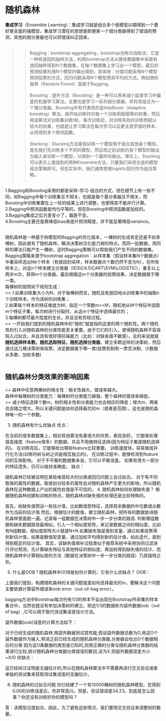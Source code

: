 
# 随机森林

**集成学习**（Ensemble Learning)：集成学习就是组合多个弱模型以期得到一个更好更全面的强模型，集成学习潜在的思想是即便某一个弱分类器得到了错误的预测，其他的弱分类器也可以将错误纠正回来。
<br><br>
>>Bagging：bootstrap aggregating，bootstrap也称为自助法，它是一种有放回的抽样方法，利用bootstrap方法从整体数据集中采取有放回抽样得到N个数据集，在每个数据集上学习出一个模型，最后的预测结果利用N个模型的输出得到，具体地：分类问题采用N个模型预测投票的方式，回归问题采用N个模型预测平均的方式。例如随机森林（Random Forest）就属于Bagging。
<br><br>
Boosting：提升方法（Boosting）是一种可以用来减小监督学习中偏差的机器学习算法。主要也是学习一系列弱分类器，并将其组合为一个强分类器。Boosting中有代表性的是AdaBoost（Adaptive boosting）算法。刚开始训练时对每一个训练例赋相等的权重，然后用该算法对训练集训练t轮，每次训练后，对训练失败的训练例赋以较大的权重，也就是让学习算法在每次学习以后更注意学错的样本，从而得到多个预测函数。
<br><br>
Stacking：Stacking方法是指训练一个模型用于组合其他各个模型。首先我们先训练多个不同的模型，然后把之前训练的各个模型的输出为输入来训练一个模型，以得到一个最终的输出。理论上，Stacking可以表示上面提到的两种Ensemble方法，只要我们采用合适的模型组合策略即可。但在实际中，我们通常使用logistic回归作为组合策略。
<br><br>
>>
1.Bagging和Boosting采用的都是采样-学习-组合的方式，但在细节上有一些不同，如Bagging中每个训练集互不相关，也就是每个基分类器互不相关，而Boosting中训练集要在上一轮的结果上进行调整，也使得其不能并行计算。<br>
2.Bagging中预测函数是均匀平等的，但在Boosting中预测函数是加权的。<br>
3.Bagging集成之后方差变小了，偏差不变。<br>
4.Boosting主要还是靠降低bias来提升预测精度，并不能显著降低variance。<br>
<br>

随机森林是一种基于树模型的Bagging的优化版本，一棵树的生成肯定还是不如多棵树，因此就有了随机森林，解决决策树泛化能力弱的特点。而同一批数据，用同样的算法只能产生一棵树，这时Bagging策略可以帮助我们产生不同的数据集。Bagging策略来源于bootstrap aggregation：从样本集（假设样本集N个数据点）中重采样选出Nb个样本（有放回的采样，样本数据点个数仍然不变为N），在所有样本上，对这n个样本建立分类器（ID3\C4.5\CART\SVM\LOGISTIC），重复以上两步m次，获得m个分类器，最后根据这m个分类器的投票结果，决定数据属于哪一类。<br>
每棵树的按照如下规则生成：<br>
<<
1.如果训练集大小为N，对于每棵树而言，随机且有放回地从训练集中的抽取n个训练样本，作为该树的训练集；<br>
2.如果每个样本的特征维度为M，指定一个常数m<<M，随机地从M个特征中选取m个特征子集，每次树进行分裂时，从这m个特征中选择最优的；<br>
3.每棵树都尽最大程度的生长，并且没有剪枝过程。<br>
<<
一开始我们提到的随机森林中的“随机”就是指的这里的两个随机性。两个随机性的引入对随机森林的分类性能至关重要。由于它们的引入，使得随机森林不容易陷入过拟合，并且具有很好得抗噪能力（比如：对缺省值不敏感）。总的来说就是**随机选择样本数，随机选取特征，随机选择分类器**，建立多颗这样的决策树，然后通过这几棵决策树来投票，决定数据属于哪一类(投票机制有一票否决制、少数服从多数、加权多数)<br><br>

随机森林分类效果的影响因素
-------
<<
森林中任意两棵树的相关性：相关性越大，错误率越大。<br>
森林中每棵树的分类能力：每棵树的分类能力越强，整个森林的错误率越低。<br>
<<
减小特征选择个数m，树的相关性和分类能力也会相应的降低；增大m，两者也会随之增大。所以关键问题是如何选择最优的m（或者是范围），这也是随机森林唯一的一个参数。<br>

3. 随机森林有什么优缺点
优点：

在当前的很多数据集上，相对其他算法有着很大的优势，表现良好。
它能够处理很高维度（feature很多）的数据，并且不用做特征选择(因为特征子集是随机选择的)。
在训练完后，它能够给出哪些feature比较重要。
训练速度快，容易做成并行化方法(训练时树与树之间是相互独立的)。
在训练过程中，能够检测到feature间的互相影响。
对于不平衡的数据集来说，它可以平衡误差。
如果有很大一部分的特征遗失，仍可以维持准确度。
缺点：

随机森林已经被证明在某些噪音较大的分类或回归问题上会过拟合。
对于有不同取值的属性的数据，取值划分较多的属性会对随机森林产生更大的影响，所以随机森林在这种数据上产出的属性权值是不可信的。
4. 随机森林如何处理缺失值？
根据随机森林创建和训练的特点，随机森林对缺失值的处理还是比较特殊的。

首先，给缺失值预设一些估计值，比如数值型特征，选择其余数据的中位数或众数作为当前的估计值
然后，根据估计的数值，建立随机森林，把所有的数据放进随机森林里面跑一遍。记录每一组数据在决策树中一步一步分类的路径.
判断哪组数据和缺失数据路径最相似，引入一个相似度矩阵，来记录数据之间的相似度，比如有N组数据，相似度矩阵大小就是N*N
如果缺失值是类别变量，通过权重投票得到新估计值，如果是数值型变量，通过加权平均得到新的估计值，如此迭代，直到得到稳定的估计值。
其实，该缺失值填补过程类似于推荐系统中采用协同过滤进行评分预测，先计算缺失特征与其他特征的相似度，再加权得到缺失值的估计，而随机森林中计算相似度的方法（数据在决策树中一步一步分类的路径）乃其独特之处。

5. 什么是OOB？随机森林中OOB是如何计算的，它有什么优缺点？
OOB：

上面我们提到，构建随机森林的关键问题就是如何选择最优的m，要解决这个问题主要依据计算袋外错误率oob error（out-of-bag error）。

bagging方法中Bootstrap每次约有1/3的样本不会出现在Bootstrap所采集的样本集合中，当然也就没有参加决策树的建立，把这1/3的数据称为袋外数据oob（out of bag）,它可以用于取代测试集误差估计方法。

袋外数据(oob)误差的计算方法如下：

对于已经生成的随机森林,用袋外数据测试其性能,假设袋外数据总数为O,用这O个袋外数据作为输入,带进之前已经生成的随机森林分类器,分类器会给出O个数据相应的分类
因为这O条数据的类型是已知的,则用正确的分类与随机森林分类器的结果进行比较,统计随机森林分类器分类错误的数目,设为X,则袋外数据误差大小=X/O
优缺点：

这已经经过证明是无偏估计的,所以在随机森林算法中不需要再进行交叉验证或者单独的测试集来获取测试集误差的无偏估计。

6. 随机森林的过拟合问题
你已经建了一个有10000棵树的随机森林模型。在得到0.00的训练误差后，你非常高兴。但是，验证错误是34.23。到底是怎么回事？你还没有训练好你的模型吗？

答：该模型过度拟合，因此，为了避免这些情况，我们要用交叉验证来调整树的数量。


